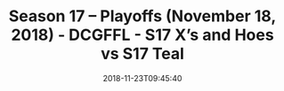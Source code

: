---
title: Season 17 – Playoffs (November 18, 2018) - DCGFFL - S17 X’s and Hoes vs S17
  Teal
teams-score:
- team: _teams/s17-royal-blue.md
  score:
- team: _teams/s17-teal.md
  score: 23
mvp: K. Birnbaum (Royal Blue), S. Kelly (Teal)
game-ball: K. Lynch (Royal Blue), A. Robbins (Teal)
sportsperson: M. Belhumeur (Royal Blue), T. Comparetto (Teal)
season: 17
week: 9
date: '2018-11-23T09:45:40'
pageid: season-17-playoffs-november-18-2018-6705-vs-6707
---